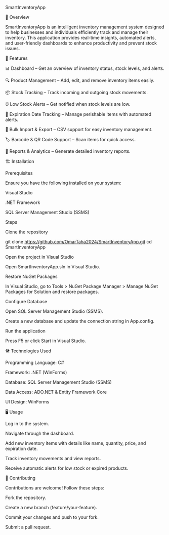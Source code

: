 SmartInventoryApp

📌 Overview

SmartInventoryApp is an intelligent inventory management system designed to help businesses and individuals efficiently track and manage their inventory. This application provides real-time insights, automated alerts, and user-friendly dashboards to enhance productivity and prevent stock issues.

🚀 Features

📊 Dashboard – Get an overview of inventory status, stock levels, and alerts.

🔍 Product Management – Add, edit, and remove inventory items easily.

📦 Stock Tracking – Track incoming and outgoing stock movements.

⏰ Low Stock Alerts – Get notified when stock levels are low.

📅 Expiration Date Tracking – Manage perishable items with automated alerts.

🔄 Bulk Import & Export – CSV support for easy inventory management.

🏷️ Barcode & QR Code Support – Scan items for quick access.

📜 Reports & Analytics – Generate detailed inventory reports.

🏗️ Installation

Prerequisites

Ensure you have the following installed on your system:

Visual Studio

.NET Framework

SQL Server Management Studio (SSMS)

Steps

Clone the repository

git clone https://github.com/OmarTaha2024/SmartInventoryApp.git
cd SmartInventoryApp

Open the project in Visual Studio

Open SmartInventoryApp.sln in Visual Studio.

Restore NuGet Packages

In Visual Studio, go to Tools > NuGet Package Manager > Manage NuGet Packages for Solution and restore packages.

Configure Database

Open SQL Server Management Studio (SSMS).

Create a new database and update the connection string in App.config.

Run the application

Press F5 or click Start in Visual Studio.

🛠️ Technologies Used

Programming Language: C#

Framework: .NET (WinForms)

Database: SQL Server Management Studio (SSMS)

Data Access: ADO.NET & Entity Framework Core

UI Design: WinForms

🖥️ Usage

Log in to the system.

Navigate through the dashboard.

Add new inventory items with details like name, quantity, price, and expiration date.

Track inventory movements and view reports.

Receive automatic alerts for low stock or expired products.

🤝 Contributing

Contributions are welcome! Follow these steps:

Fork the repository.

Create a new branch (feature/your-feature).

Commit your changes and push to your fork.

Submit a pull request.

